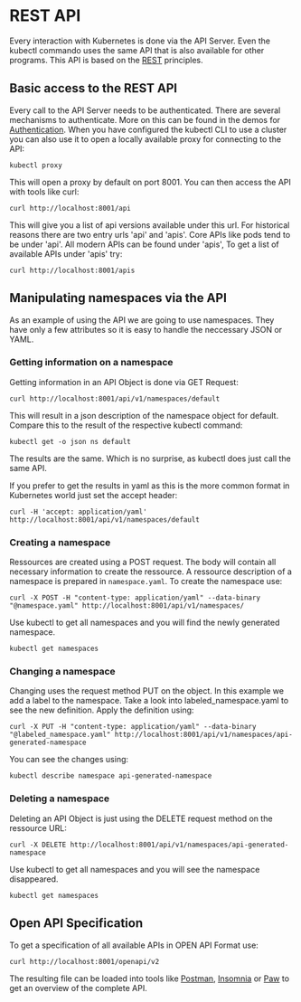 # REST API

Every interaction with Kubernetes is done via the API Server. Even the kubectl commando uses the same API that is also available for other programs. This API is based on the [REST](https://en.wikipedia.org/wiki/Representational_state_transfer) principles. 

## Basic access to the REST API

Every call to the API Server needs to be authenticated. There are several mechanisms to authenticate. More on this can be found in the demos for [Authentication](../authentication/README.md). When you have configured the kubectl CLI to use a cluster you can also use it to open a locally available proxy for connecting to the API:

```
kubectl proxy
```

This will open a proxy by default on port 8001. You can then access the API with tools like curl:

```
curl http://localhost:8001/api
```

This will give you a list of api versions available under this url. For historical reasons there are two entry urls 'api' and 'apis'. Core APIs like pods tend to be under 'api'. All modern APIs can be found under 'apis', To get a list of available APIs under 'apis' try:

```
curl http://localhost:8001/apis
```

## Manipulating namespaces via the API

As an example of using the API we are going to use namespaces. They have only a few attributes so it is easy to handle the neccessary JSON or YAML. 

### Getting information on a namespace

Getting information in an API Object is done via GET Request:

```
curl http://localhost:8001/api/v1/namespaces/default
``` 

This will result in a json description of the namespace object for default. Compare this to the result of the respective kubectl command:

```
kubectl get -o json ns default
```
The results are the same. Which is no surprise, as kubectl does just call the same API. 

If you prefer to get the results in yaml as this is the more common format in Kubernetes world just set the accept header:

```
curl -H 'accept: application/yaml' http://localhost:8001/api/v1/namespaces/default 
```

### Creating a namespace

Ressources are created using a POST request. The body will contain all necessary information to create the ressource. A ressource description of a namespace is prepared in `namespace.yaml`. To create the namespace use:

```
curl -X POST -H "content-type: application/yaml" --data-binary "@namespace.yaml" http://localhost:8001/api/v1/namespaces/ 
```

Use kubectl to get all namespaces and you will find the newly generated namespace.

```
kubectl get namespaces
```

### Changing a namespace

Changing uses the request method PUT on the object. In this example we add a label to the namespace. Take a look into labeled_namespace.yaml to see the new definition. Apply the definition using: 

```
curl -X PUT -H "content-type: application/yaml" --data-binary "@labeled_namespace.yaml" http://localhost:8001/api/v1/namespaces/api-generated-namespace
```

You can see the changes using: 

```
kubectl describe namespace api-generated-namespace
```

### Deleting a namespace

Deleting an API Object is just using the DELETE request method on the ressource URL:

```
curl -X DELETE http://localhost:8001/api/v1/namespaces/api-generated-namespace
```

Use kubectl to get all namespaces and you will see the namespace disappeared.

```
kubectl get namespaces
```

## Open API Specification

To get a specification of all available APIs in OPEN API Format use:

```
curl http://localhost:8001/openapi/v2
```

The resulting file can be loaded into tools like [Postman](https://www.getpostman.com/), [Insomnia](https://insomnia.rest/) or [Paw](https://paw.cloud/) to get an overview of the complete API.